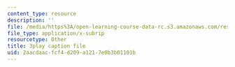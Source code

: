 ```yaml
---
content_type: resource
description: ''
file: /media/https%3A/open-learning-course-data-rc.s3.amazonaws.com/res-15-003-shaping-the-future-of-work-15-662x-spring-2016/2aacdaacfcf4d209a1217e0b3b01101b_uc8kW2iDA3A.srt
file_type: application/x-subrip
resourcetype: Other
title: 3play caption file
uid: 2aacdaac-fcf4-d209-a121-7e0b3b01101b
---
```

